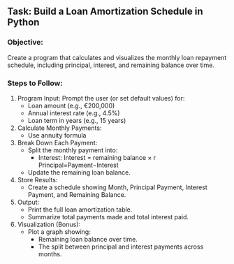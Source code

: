 ## Task: Build a Loan Amortization Schedule in Python
### Objective:
Create a program that calculates and visualizes the monthly loan repayment schedule, including principal, interest, and remaining balance over time.

### Steps to Follow:
1. Program Input:
    Prompt the user (or set default values) for:
    * Loan amount (e.g., €200,000)
    * Annual interest rate (e.g., 4.5%)
    * Loan term in years (e.g., 15 years)
1. Calculate Monthly Payments:
    * Use annuity formula
1. Break Down Each Payment:
    * Split the monthly payment into:
        * Interest: 
        Interest = remaining balance × r
        Principal=Payment−Interest
    * Update the remaining loan balance.
1. Store Results:
    * Create a schedule showing Month, Principal Payment, Interest Payment, and Remaining Balance.
1. Output:
    * Print the full loan amortization table.
    * Summarize total payments made and total interest paid.
1. Visualization (Bonus):
    * Plot a graph showing:
        * Remaining loan balance over time.
        * The split between principal and interest payments across months.
